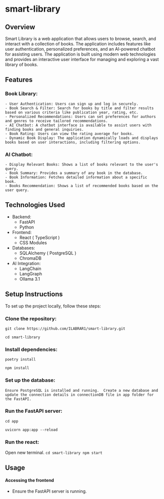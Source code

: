 # smart-library

## Overview
Smart Library is a web application that allows users to browse, search, and interact with a collection of books. The application includes features like user authentication, personalized preferences, and an AI-powered chatbot for assisting users. The application is built using modern web technologies and provides an interactive user interface for managing and exploring a vast library of books.

## Features

  ### Book Library:
    - User Authentication: Users can sign up and log in securely.
    - Book Search & Filter: Search for books by title and filter results based on various criteria like publication year, rating, etc.
    - Personalized Recommendations: Users can set preferences for authors and genres to receive tailored recommendations.
    - AI Chatbot: A chatbot interface is available to assist users with finding books and general inquiries.
    - Book Rating: Users can view the rating average for books.
    - Dynamic Book Display: The application dynamically loads and displays books based on user interactions, including filtering options.
      
  ### AI Chatbot:
    - Display Relevant Books: Shows a list of books relevant to the user's query.
    - Book Summary: Provides a summary of any book in the database.
    - Book Information: Fetches detailed information about a specific book.
    - Books Recommendation: Shows a list of recommended books based on the user query.

## Technologies Used
- Backend:
  - FastAPI
  - Python
- Frontend:
  - React ( TypeScript )
  - CSS Modules
- Databases:
    - SQLAlchemy ( PostgreSQL )
    - ChromaDB
- AI Integration:
    - LangChain
    - LangGraph
    - Ollama 3.1

## Setup Instructions
To set up the project locally, follow these steps:

### Clone the repository:
`
git clone https://github.com/ILABRAR1/smart-library.git
`

`
cd smart-library
`
### Install dependencies:
`
poetry install
`

`
npm install
`

### Set up the database:
`
Ensure PostgreSQL is installed and running. 
Create a new database and update the connection details in connectionDB file in app folder for the FastAPI.
`

### Run the FastAPI server:
`
cd app
`

`
uvicorn app:app --reload
`

### Run the react:
Open new terminal.
`
cd smart-library
npm start
`

## Usage
  #### Accessing the frontend
  - Ensure the FastAPI server is running.

